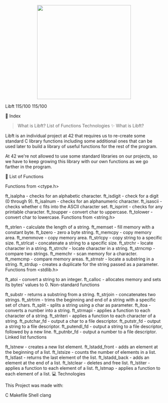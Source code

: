 <p align="center">
  <img width="300" height="300" src="https://user-images.githubusercontent.com/76873228/142725962-f47f49d4-e98a-4312-a6a2-474ab02be26b.png">
</p>

 Libft 115/100 
115/100

🔖 Index

>What is Libft?
List of Functions
Technologies
✨ What is Libft?

Libft is an individual project at 42 that requires us to re-create some standard C library functions including some additional ones that can be used later to build a library of useful functions for the rest of the program.

At 42 we're not allowed to use some standard libraries on our projects, so we have to keep growing this library with our own functions as we go farther in the program.

📑 List of Functions

Functions from <ctype.h>

 ft_isalpha - checks for an alphabetic character.
 ft_isdigit - check for a digit (0 through 9).
 ft_isalnum - checks for an alphanumeric character.
 ft_isascii - checks whether c fits into the ASCII character set.
 ft_isprint - checks for any printable character.
 ft_toupper - convert char to uppercase.
 ft_tolower - convert char to lowercase.
Functions from <string.h>

 ft_strlen - calculate the length of a string.
 ft_memset - fill memory with a constant byte.
 ft_bzero - zero a byte string.
 ft_memcpy - copy memory area.
 ft_memmove - copy memory area.
 ft_strlcpy - copy string to a specific size.
 ft_strlcat - concatenate a string to a specific size.
 ft_strchr - locate character in a string.
 ft_strrchr - locate character in a string.
 ft_strncmp - compare two strings.
 ft_memchr - scan memory for a character.
 ft_memcmp - compare memory areas.
 ft_strnstr - locate a substring in a string.
 ft_strdup - creates a duplicate for the string passed as a parameter.
Functions from <stdlib.h>

 ft_atoi - convert a string to an integer.
 ft_calloc - allocates memory and sets its bytes' values to 0.
Non-standard functions

 ft_substr - returns a substring from a string.
 ft_strjoin - concatenates two strings.
 ft_strtrim - trims the beginning and end of a string with a specific set of chars.
 ft_split - splits a string using a char as parameter.
 ft_itoa - converts a number into a string.
 ft_strmapi - applies a function to each character of a string.
 ft_striteri - applies a function to each character of a string.
 ft_putchar_fd - output a char to a file descriptor.
 ft_putstr_fd - output a string to a file descriptor.
 ft_putendl_fd - output a string to a file descriptor, followed by a new line.
 ft_putnbr_fd - output a number to a file descriptor.
Linked list functions

 ft_lstnew - creates a new list element.
 ft_lstadd_front - adds an element at the beginning of a list.
 ft_lstsize - counts the number of elements in a list.
 ft_lstlast - returns the last element of the list.
 ft_lstadd_back - adds an element at the end of a list.
 ft_lstclear - deletes and free list.
 ft_lstiter - applies a function to each element of a list.
 ft_lstmap - applies a function to each element of a list.
💻 Technologies

This Project was made with:

C
Makefile
Shell
clang
